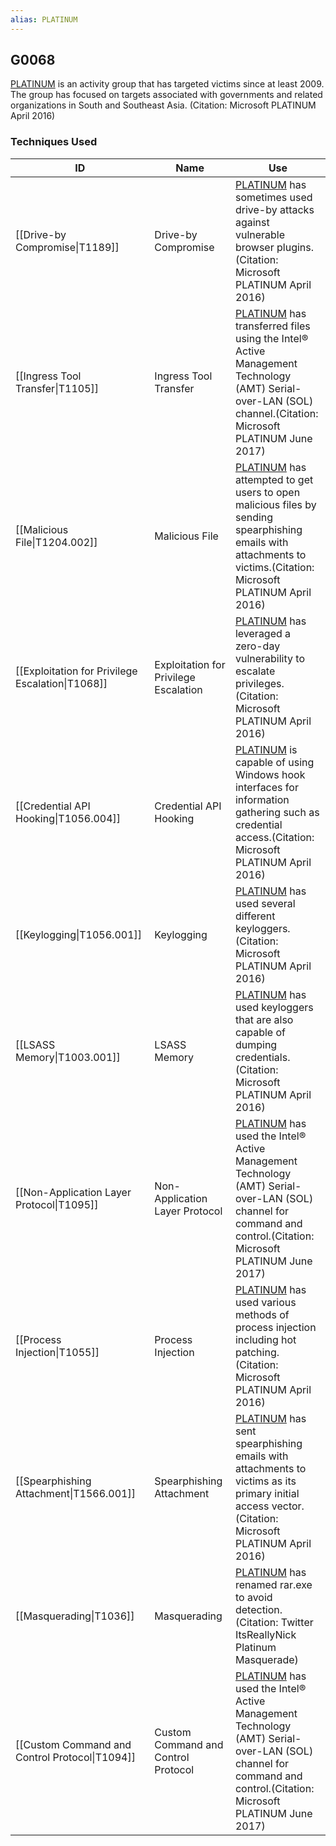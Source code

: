 ```yaml
---
alias: PLATINUM
---
```


## G0068

[PLATINUM](https://attack.mitre.org/groups/G0068) is an activity group that has targeted victims since at least 2009. The group has focused on targets associated with governments and related organizations in South and Southeast Asia. (Citation: Microsoft PLATINUM April 2016)


### Techniques Used

| ID | Name | Use |
| --- | --- | --- |
| [[Drive-by Compromise\|T1189]] | Drive-by Compromise | [PLATINUM](https://attack.mitre.org/groups/G0068) has sometimes used drive-by attacks against vulnerable browser plugins.(Citation: Microsoft PLATINUM April 2016) |
| [[Ingress Tool Transfer\|T1105]] | Ingress Tool Transfer | [PLATINUM](https://attack.mitre.org/groups/G0068) has transferred files using the Intel® Active Management Technology (AMT) Serial-over-LAN (SOL) channel.(Citation: Microsoft PLATINUM June 2017) |
| [[Malicious File\|T1204.002]] | Malicious File | [PLATINUM](https://attack.mitre.org/groups/G0068) has attempted to get users to open malicious files by sending spearphishing emails with attachments to victims.(Citation: Microsoft PLATINUM April 2016) |
| [[Exploitation for Privilege Escalation\|T1068]] | Exploitation for Privilege Escalation | [PLATINUM](https://attack.mitre.org/groups/G0068) has leveraged a zero-day vulnerability to escalate privileges.(Citation: Microsoft PLATINUM April 2016) |
| [[Credential API Hooking\|T1056.004]] | Credential API Hooking | [PLATINUM](https://attack.mitre.org/groups/G0068) is capable of using Windows hook interfaces for information gathering such as credential access.(Citation: Microsoft PLATINUM April 2016) |
| [[Keylogging\|T1056.001]] | Keylogging | [PLATINUM](https://attack.mitre.org/groups/G0068) has used several different keyloggers.(Citation: Microsoft PLATINUM April 2016) |
| [[LSASS Memory\|T1003.001]] | LSASS Memory | [PLATINUM](https://attack.mitre.org/groups/G0068) has used keyloggers that are also capable of dumping credentials.(Citation: Microsoft PLATINUM April 2016) |
| [[Non-Application Layer Protocol\|T1095]] | Non-Application Layer Protocol | [PLATINUM](https://attack.mitre.org/groups/G0068) has used the Intel® Active Management Technology (AMT) Serial-over-LAN (SOL) channel for command and control.(Citation: Microsoft PLATINUM June 2017) |
| [[Process Injection\|T1055]] | Process Injection | [PLATINUM](https://attack.mitre.org/groups/G0068) has used various methods of process injection including hot patching.(Citation: Microsoft PLATINUM April 2016) |
| [[Spearphishing Attachment\|T1566.001]] | Spearphishing Attachment | [PLATINUM](https://attack.mitre.org/groups/G0068) has sent spearphishing emails with attachments to victims as its primary initial access vector.(Citation: Microsoft PLATINUM April 2016) |
| [[Masquerading\|T1036]] | Masquerading | [PLATINUM](https://attack.mitre.org/groups/G0068) has renamed rar.exe to avoid detection.(Citation: Twitter ItsReallyNick Platinum Masquerade) |
| [[Custom Command and Control Protocol\|T1094]] | Custom Command and Control Protocol | [PLATINUM](https://attack.mitre.org/groups/G0068) has used the Intel® Active Management Technology (AMT) Serial-over-LAN (SOL) channel for command and control.(Citation: Microsoft PLATINUM June 2017) |
